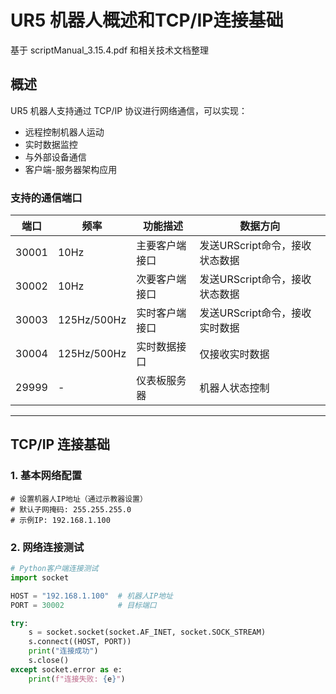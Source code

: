 # UR5 机器人概述和TCP/IP连接基础

基于 scriptManual_3.15.4.pdf 和相关技术文档整理

## 概述

UR5 机器人支持通过 TCP/IP 协议进行网络通信，可以实现：
- 远程控制机器人运动
- 实时数据监控
- 与外部设备通信
- 客户端-服务器架构应用

### 支持的通信端口

| 端口 | 频率 | 功能描述 | 数据方向 |
|------|------|----------|----------|
| 30001 | 10Hz | 主要客户端接口 | 发送URScript命令，接收状态数据 |
| 30002 | 10Hz | 次要客户端接口 | 发送URScript命令，接收状态数据 |
| 30003 | 125Hz/500Hz | 实时客户端接口 | 发送URScript命令，接收实时数据 |
| 30004 | 125Hz/500Hz | 实时数据接口 | 仅接收实时数据 |
| 29999 | - | 仪表板服务器 | 机器人状态控制 |

---

## TCP/IP 连接基础

### 1. 基本网络配置

```urscript
# 设置机器人IP地址（通过示教器设置）
# 默认子网掩码: 255.255.255.0
# 示例IP: 192.168.1.100
```

### 2. 网络连接测试

```python
# Python客户端连接测试
import socket

HOST = "192.168.1.100"  # 机器人IP地址
PORT = 30002            # 目标端口

try:
    s = socket.socket(socket.AF_INET, socket.SOCK_STREAM)
    s.connect((HOST, PORT))
    print("连接成功")
    s.close()
except socket.error as e:
    print(f"连接失败: {e}")
```